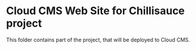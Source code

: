 Cloud CMS Web Site for Chillisauce project
==========================================

This folder contains part of the project, that will be deployed to Cloud CMS.